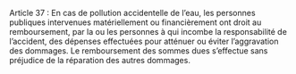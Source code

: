 Article 37 : En cas de pollution accidentelle de l’eau, les personnes publiques intervenues matériellement ou financièrement ont droit au remboursement, par la ou les personnes à qui incombe la responsabilité de l’accident, des dépenses effectuées pour atténuer ou éviter l’aggravation des dommages.
Le remboursement des sommes dues s’effectue sans préjudice de la réparation des autres dommages.